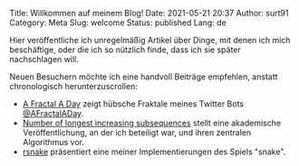 Title: Willkommen auf meinem Blog!
Date: 2021-05-21 20:37
Author: surt91
Category: Meta
Slug: welcome
Status: published
Lang: de

Hier veröffentliche ich unregelmäßig
Artikel über Dinge, mit denen ich mich beschäftige, oder die ich
so nützlich finde, dass ich sie später nachschlagen will.

Neuen Besuchern möchte ich eine handvoll Beiträge empfehlen, anstatt
chronologisch herunterzuscrollen:

* [A Fractal A Day]({filename}/randomFractals.md)
   zeigt hübsche Fraktale meines Twitter Bots [@AFractalADay](https://twitter.com/AFractalADay).
* [Number of longest increasing subsequences]({filename}/paper-lis2.md)
   stellt eine akademische Veröffentlichung, an der ich beteiligt war,
   und ihren zentralen Algorithmus vor.
* [rsnake]({filename}/rsnake.md) präsentiert eine meiner
   Implementierungen des Spiels "snake".
